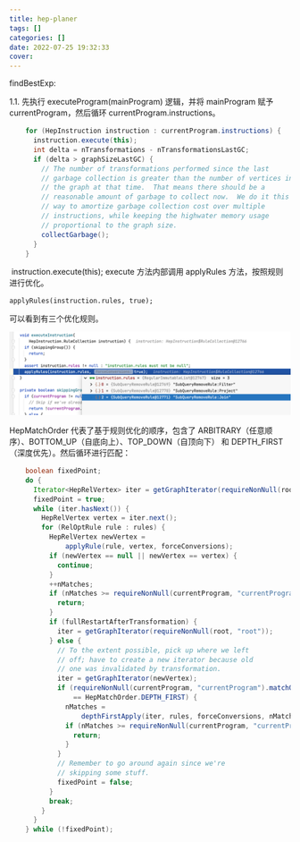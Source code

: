 ```yaml
---
title: hep-planer
tags: []
categories: []
date: 2022-07-25 19:32:33
cover:
---
```


findBestExp:

1.1. 先执行 executeProgram(mainProgram) 逻辑，并将 mainProgram 赋予 currentProgram，然后循环 currentProgram.instructions。

```java
    for (HepInstruction instruction : currentProgram.instructions) {
      instruction.execute(this);
      int delta = nTransformations - nTransformationsLastGC;
      if (delta > graphSizeLastGC) {
        // The number of transformations performed since the last
        // garbage collection is greater than the number of vertices in
        // the graph at that time.  That means there should be a
        // reasonable amount of garbage to collect now.  We do it this
        // way to amortize garbage collection cost over multiple
        // instructions, while keeping the highwater memory usage
        // proportional to the graph size.
        collectGarbage();
      }
    }
```

​      instruction.execute(this); execute 方法内部调用 applyRules 方法，按照规则进行优化。

```
applyRules(instruction.rules, true);
```

可以看到有三个优化规则。

![image-20220725193805278](index_files/image-20220725193805278.png)

HepMatchOrder 代表了基于规则优化的顺序，包含了 ARBITRARY（任意顺序）、BOTTOM_UP（自底向上）、TOP_DOWN（自顶向下） 和 DEPTH_FIRST（深度优先）。然后循环进行匹配：

```java
    boolean fixedPoint;
    do {
      Iterator<HepRelVertex> iter = getGraphIterator(requireNonNull(root, "root"));
      fixedPoint = true;
      while (iter.hasNext()) {
        HepRelVertex vertex = iter.next();
        for (RelOptRule rule : rules) {
          HepRelVertex newVertex =
              applyRule(rule, vertex, forceConversions);
          if (newVertex == null || newVertex == vertex) {
            continue;
          }
          ++nMatches;
          if (nMatches >= requireNonNull(currentProgram, "currentProgram").matchLimit) {
            return;
          }
          if (fullRestartAfterTransformation) {
            iter = getGraphIterator(requireNonNull(root, "root"));
          } else {
            // To the extent possible, pick up where we left
            // off; have to create a new iterator because old
            // one was invalidated by transformation.
            iter = getGraphIterator(newVertex);
            if (requireNonNull(currentProgram, "currentProgram").matchOrder
                == HepMatchOrder.DEPTH_FIRST) {
              nMatches =
                  depthFirstApply(iter, rules, forceConversions, nMatches);
              if (nMatches >= requireNonNull(currentProgram, "currentProgram").matchLimit) {
                return;
              }
            }
            // Remember to go around again since we're
            // skipping some stuff.
            fixedPoint = false;
          }
          break;
        }
      }
    } while (!fixedPoint);
```

